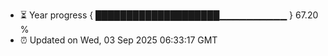 - ⏳ Year progress { ████████████████████▁▁▁▁▁▁▁▁▁▁ } 67.20 %
- ⏰ Updated on Wed, 03 Sep 2025 06:33:17 GMT

